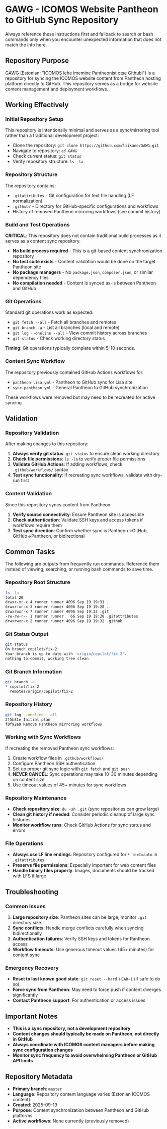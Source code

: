 # GAWG - ICOMOS Website Pantheon to GitHub Sync Repository

Always reference these instructions first and fallback to search or bash commands only when you encounter unexpected information that does not match the info here.

## Repository Purpose
GAWG (Estonian: "ICOMOS lehe imemine Pantheonist otse Githubi") is a repository for syncing the ICOMOS website content from Pantheon hosting platform directly to GitHub. This repository serves as a bridge for website content management and deployment workflows.

## Working Effectively

### Initial Repository Setup
This repository is intentionally minimal and serves as a sync/mirroring tool rather than a traditional development project:

- Clone the repository: `git clone https://github.com/liikane/GAWG.git`
- Navigate to repository: `cd GAWG`
- Check current status: `git status`
- Verify repository structure: `ls -la`

### Repository Structure
The repository contains:
- `.gitattributes` - Git configuration for text file handling (LF normalization)
- `.github/` - Directory for GitHub-specific configurations and workflows
- History of removed Pantheon mirroring workflows (see commit history)

### Build and Test Operations
**CRITICAL**: This repository does not contain traditional build processes as it serves as a content sync repository.

- **No build process required** - This is a git-based content synchronization repository
- **No test suite exists** - Content validation would be done on the target Pantheon site
- **No package managers** - No `package.json`, `composer.json`, or similar dependency files
- **No compilation needed** - Content is synced as-is between Pantheon and GitHub

### Git Operations
Standard git operations work as expected:
- `git fetch --all` - Fetch all branches and remotes
- `git branch -a` - List all branches (local and remote)
- `git log --oneline --all` - View commit history across branches
- `git status` - Check working directory status

**Timing**: Git operations typically complete within 5-10 seconds.

### Content Sync Workflow
The repository previously contained GitHub Actions workflows for:
- `pantheon-lisa.yml` - Pantheon to GitHub sync for Lisa site
- `sync-pantheon.yml` - General Pantheon to GitHub synchronization

These workflows were removed but may need to be recreated for active syncing.

## Validation

### Repository Validation
After making changes to this repository:
1. **Always verify git status**: `git status` to ensure clean working directory
2. **Check file permissions**: `ls -la` to verify proper file permissions
3. **Validate GitHub Actions**: If adding workflows, check `.github/workflows/` syntax
4. **Test sync functionality**: If recreating sync workflows, validate with dry-run first

### Content Validation
Since this repository syncs content from Pantheon:
1. **Verify source connectivity**: Ensure Pantheon site is accessible
2. **Check authentication**: Validate SSH keys and access tokens if workflows require them
3. **Test sync direction**: Confirm whether sync is Pantheon→GitHub, GitHub→Pantheon, or bidirectional

## Common Tasks

The following are outputs from frequently run commands. Reference them instead of viewing, searching, or running bash commands to save time.

### Repository Root Structure
```bash
ls -la
total 20
drwxr-xr-x 4 runner runner 4096 Sep 19 19:31 .
drwxr-xr-x 3 runner runner 4096 Sep 19 19:28 ..
drwxrwxr-x 7 runner runner 4096 Sep 19:32 .git
-rw-rw-r-- 1 runner runner   66 Sep 19 19:28 .gitattributes
drwxrwxr-x 2 runner runner 4096 Sep 19 19:32 .github
```

### Git Status Output
```bash
git status
On branch copilot/fix-2
Your branch is up to date with 'origin/copilot/fix-2'.
nothing to commit, working tree clean
```

### Git Branch Information
```bash
git branch -a
* copilot/fix-2
  remotes/origin/copilot/fix-2
```

### Repository History
```bash
git log --oneline --all
2f5b81e Initial plan  
f0f92e9 Remove Pantheon mirroring workflows
```

### Working with Sync Workflows
If recreating the removed Pantheon sync workflows:
1. Create workflow files in `.github/workflows/`
2. Configure Pantheon SSH authentication
3. Set up proper git sync logic with `git fetch` and `git push`
4. **NEVER CANCEL**: Sync operations may take 10-30 minutes depending on content size
5. Use timeout values of 45+ minutes for sync workflows

### Repository Maintenance
- **Check repository size**: `du -sh .git` (sync repositories can grow large)
- **Clean git history if needed**: Consider periodic cleanup of large sync histories
- **Monitor workflow runs**: Check GitHub Actions for sync status and errors

### File Operations
- **Always use LF line endings**: Repository configured for `* text=auto` in `.gitattributes`
- **Preserve file permissions**: Especially important for web content files
- **Handle binary files properly**: Images, documents should be tracked with LFS if large

## Troubleshooting

### Common Issues
1. **Large repository size**: Pantheon sites can be large; monitor `.git` directory size
2. **Sync conflicts**: Handle merge conflicts carefully when syncing bidirectionally  
3. **Authentication failures**: Verify SSH keys and tokens for Pantheon access
4. **Workflow timeouts**: Use generous timeout values (45+ minutes) for content sync

### Emergency Recovery
- **Reset to last known good state**: `git reset --hard HEAD~1` (if safe to do so)
- **Force sync from Pantheon**: May need to force push if content diverges significantly
- **Contact Pantheon support**: For authentication or access issues

## Important Notes
- **This is a sync repository, not a development repository**
- **Content changes should typically be made on Pantheon, not directly in GitHub**
- **Always coordinate with ICOMOS content managers before making sync configuration changes**
- **Monitor sync frequency to avoid overwhelming Pantheon or GitHub API limits**

## Repository Metadata
- **Primary branch**: `master`
- **Language**: Repository content language varies (Estonian ICOMOS content)
- **Created**: 2025-09-19
- **Purpose**: Content synchronization between Pantheon and GitHub platforms
- **Active workflows**: None currently (previously removed)